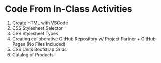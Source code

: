 # Code From In-Class Activities
1. Create HTML with VSCode <br>
2. CSS Stylesheet Selector <br>
3. CSS Stylesheet Types <br>
4. Creating colloborative GitHub Repository w/ Project Partner + GitHub Pages (No Files Included) <br>
5. CSS Units Bootstrap Grids <br>
6. Catalog of Products
